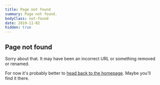 ```yaml
---
title: Page not found
summary: Page not found.
bodyClass: not-found
date: 2019-11-02
hidden: true
---
```


## Page not found

Sorry about that. It may have been an incorrect URL or something removed or renamed.

For now it's probably better to <a href="{{ '/' | url }}">head back to the homepage</a>. Maybe you'll find it there.
